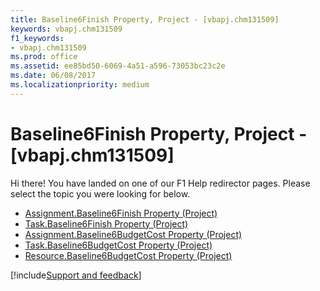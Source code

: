 ```yaml
---
title: Baseline6Finish Property, Project - [vbapj.chm131509]
keywords: vbapj.chm131509
f1_keywords:
- vbapj.chm131509
ms.prod: office
ms.assetid: ee85bd50-6069-4a51-a596-73053bc23c2e
ms.date: 06/08/2017
ms.localizationpriority: medium
---
```



# Baseline6Finish Property, Project - [vbapj.chm131509]

Hi there! You have landed on one of our F1 Help redirector pages. Please select the topic you were looking for below.

- [Assignment.Baseline6Finish Property (Project)](https://msdn.microsoft.com/library/00de68e1-0d22-821b-3e4b-7bd863d70d25%28Office.15%29.aspx)
- [Task.Baseline6Finish Property (Project)](https://msdn.microsoft.com/library/406b7be0-2511-25ac-8eca-e37dacc6300f%28Office.15%29.aspx)
- [Assignment.Baseline6BudgetCost Property (Project)](https://msdn.microsoft.com/library/df07aa02-bd67-8be3-f3de-1f6988e7f806%28Office.15%29.aspx)
- [Task.Baseline6BudgetCost Property (Project)](https://msdn.microsoft.com/library/e97e5d87-fd15-0165-1f77-4b91bf928916%28Office.15%29.aspx)
- [Resource.Baseline6BudgetCost Property (Project)](https://msdn.microsoft.com/library/7adcaeec-218d-48e4-03bd-67cf855baa4d%28Office.15%29.aspx)

[!include[Support and feedback](~/includes/feedback-boilerplate.md)]